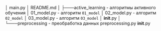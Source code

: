 │   main.py
│   README.md
│
├───active_learning - алгоритмы активного обучения
│       01_model.py - алгоритм `01_model`
│       02_model.py - алгоритм `02_model`
│       03_model.py - алгоритм `03_model`
│       __init__.py
│
└───preprocessing - преобработка данных
        preprocessing.py
        __init__.py
